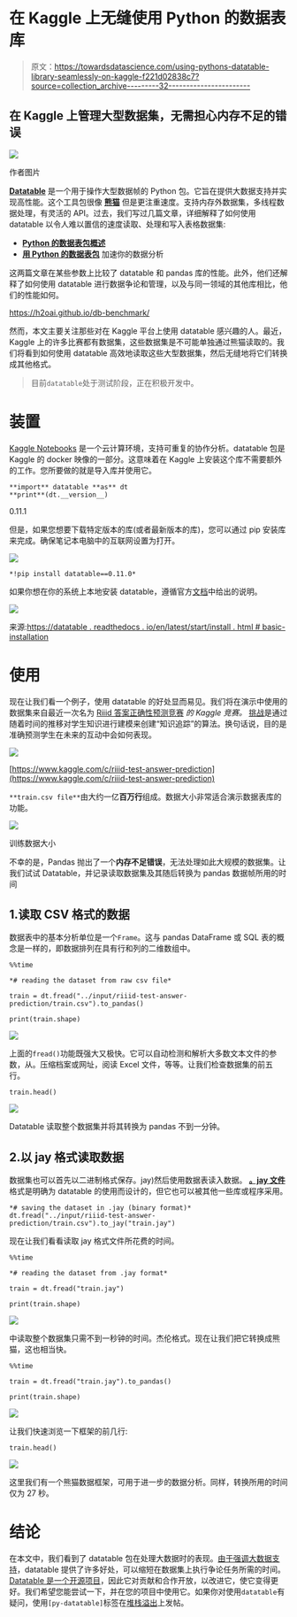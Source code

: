 # 在 Kaggle 上无缝使用 Python 的数据表库

> 原文：<https://towardsdatascience.com/using-pythons-datatable-library-seamlessly-on-kaggle-f221d02838c7?source=collection_archive---------32----------------------->

## 在 Kaggle 上管理大型数据集，无需担心内存不足的错误

![](img/ab3420f9513bade52dbd8482ff89e031.png)

作者图片

[**Datatable**](https://datatable.readthedocs.io/en/latest/start/index-start.html) 是一个用于操作大型数据帧的 Python 包。它旨在提供大数据支持并实现高性能。这个工具包很像 [**熊猫**](https://pandas.pydata.org/) 但是更注重速度。支持内存外数据集，多线程数据处理，有灵活的 API。过去，我们写过几篇文章，详细解释了如何使用 datatable 以令人难以置信的速度读取、处理和写入表格数据集:

*   [**Python 的数据表包概述**](/an-overview-of-pythons-datatable-package-5d3a97394ee9)
*   [**用 Python 的数据表包**](/speed-up-your-data-analysis-with-pythons-datatable-package-56e071a909e9) 加速你的数据分析

这两篇文章在某些参数上比较了 datatable 和 pandas 库的性能。此外，他们还解释了如何使用 datatable 进行数据争论和管理，以及与同一领域的其他库相比，他们的性能如何。

<https://h2oai.github.io/db-benchmark/>  

然而，本文主要关注那些对在 Kaggle 平台上使用 datatable 感兴趣的人。最近，Kaggle 上的许多比赛都有数据集，这些数据集是不可能单独通过熊猫读取的。我们将看到如何使用 datatable 高效地读取这些大型数据集，然后无缝地将它们转换成其他格式。

> 目前`datatable`处于测试阶段，正在积极开发中。

# 装置

[Kaggle Notebooks](https://www.kaggle.com/docs/notebooks) 是一个云计算环境，支持可重复的协作分析。datatable 包是 Kaggle 的 docker 映像的一部分。这意味着在 Kaggle 上安装这个库不需要额外的工作。您所要做的就是导入库并使用它。

```
**import** datatable **as** dt 
**print**(dt.__version__)
```

0.11.1

但是，如果您想要下载特定版本的库(或者最新版本的库)，您可以通过 pip 安装库来完成。确保笔记本电脑中的互联网设置为打开。

![](img/8ce092617cd290bb4bc955f099374321.png)

```
*!pip install datatable==0.11.0*
```

如果你想在你的系统上本地安装 datatable，遵循官方[文档](https://datatable.readthedocs.io/en/latest/start/install.html#prerequisites)中给出的说明。

![](img/73d5c4a32eb12f1ecf380178ba352036.png)

来源:[https://datatable . readthedocs . io/en/latest/start/install . html # basic-installation](https://datatable.readthedocs.io/en/latest/start/install.html#basic-installation)

# 使用

现在让我们看一个例子，使用 datatable 的好处显而易见。我们将在演示中使用的数据集来自最近一次名为 [Riiid 答案正确性预测竞赛](https://www.kaggle.com/c/riiid-test-answer-prediction) *的 Kaggle 竞赛。* [挑战](https://www.kaggle.com/c/riiid-test-answer-prediction)是通过随着时间的推移对学生知识进行建模来创建“知识追踪”的算法。换句话说，目的是准确预测学生在未来的互动中会如何表现。

![](img/f745e743971813544c03fe61dbb4f1be.png)

[https://www.kaggle.com/c/riiid-test-answer-prediction](https://www.kaggle.com/c/riiid-test-answer-prediction)

`**train.csv file**`由大约一亿**百万行**组成。数据大小非常适合演示数据表库的功能。

![](img/0c148d26a3bbdb609a39bf2d13c3f538.png)

训练数据大小

不幸的是，Pandas 抛出了一个**内存不足错误**，无法处理如此大规模的数据集。让我们试试 Datatable，并记录读取数据集及其随后转换为 pandas 数据帧所用的时间

## 1.读取 CSV 格式的数据

数据表中的基本分析单位是一个`Frame`。这与 pandas DataFrame 或 SQL 表的概念是一样的，即数据排列在具有行和列的二维数组中。

```
%%time

*# reading the dataset from raw csv file*

train = dt.fread("../input/riiid-test-answer-prediction/train.csv").to_pandas()

print(train.shape)
```

![](img/315b64e60cec475d6750b4d7692d74e5.png)

上面的`fread()`功能既强大又极快。它可以自动检测和解析大多数文本文件的参数，从。压缩档案或网址，阅读 Excel 文件，等等。让我们检查数据集的前五行。

```
train.head()
```

![](img/a7b8368b11f17c029d4a5193e8c074a9.png)

Datatable 读取整个数据集并将其转换为 pandas 不到一分钟。

## 2.以 jay 格式读取数据

数据集也可以首先以二进制格式保存。jay)然后使用数据表读入数据。 [**。jay 文件**](https://github.com/h2oai/datatable/issues/1109) 格式是明确为 datatable 的使用而设计的，但它也可以被其他一些库或程序采用。

```
*# saving the dataset in .jay (binary format)*
dt.fread("../input/riiid-test-answer-prediction/train.csv").to_jay("train.jay")
```

现在让我们看看读取 jay 格式文件所花费的时间。

```
%%time

*# reading the dataset from .jay format*

train = dt.fread("train.jay")

print(train.shape)
```

![](img/fe2d43c7f5856ec6f1d2564d3c59773a.png)

中读取整个数据集只需不到一秒钟的时间。杰伦格式。现在让我们把它转换成熊猫，这也相当快。

```
%%time

train = dt.fread("train.jay").to_pandas()

print(train.shape)
```

![](img/fe86edb54dbd4580e4743a7306071ecc.png)

让我们快速浏览一下框架的前几行:

```
train.head()
```

![](img/6a498682c40b8144897b5a2438110bfd.png)

这里我们有一个熊猫数据框架，可用于进一步的数据分析。同样，转换所用的时间仅为 27 秒。

# 结论

在本文中，我们看到了 datatable 包在处理大数据时的表现。[由于强调大数据支持](https://datatable.readthedocs.io/en/latest/index.html)，datatable 提供了许多好处，可以缩短在数据集上执行争论任务所需的时间。 [Datatable 是一个开源项目](https://github.com/h2oai/datatable)，因此它对贡献和合作开放，以改进它，使它变得更好。我们希望您能尝试一下，并在您的项目中使用它。如果你对使用`datatable`有疑问，使用`[py-datatable]`标签在[堆栈溢出](https://stackoverflow.com/questions/tagged/py-datatable)上发帖。